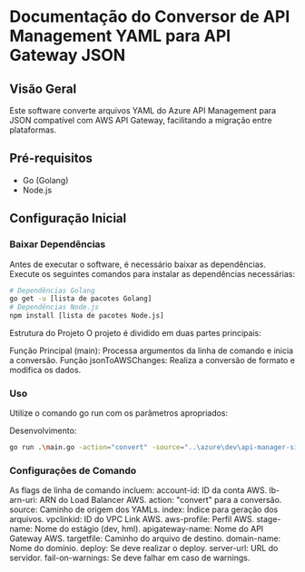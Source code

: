 # Documentação do Conversor de API Management YAML para API Gateway JSON

## Visão Geral
Este software converte arquivos YAML do Azure API Management para JSON compatível com AWS API Gateway, facilitando a migração entre plataformas.

## Pré-requisitos
- Go (Golang)
- Node.js

## Configuração Inicial

### Baixar Dependências
Antes de executar o software, é necessário baixar as dependências. Execute os seguintes comandos para instalar as dependências necessárias:


```bash
# Dependências Golang
go get -u [lista de pacotes Golang]
# Dependências Node.js
npm install [lista de pacotes Node.js]
```

Estrutura do Projeto
O projeto é dividido em duas partes principais:

Função Principal (main): Processa argumentos da linha de comando e inicia a conversão.
Função jsonToAWSChanges: Realiza a conversão de formato e modifica os dados.
### Uso
Utilize o comando go run com os parâmetros apropriados:

Desenvolvimento:
```bash
go run .\main.go -action="convert" -source="..\azure\dev\api-manager-sites" -index="1" -vpclinkid="r6hwarningsuvf" -aws-profile="teste-dev" -stage-name="dev" -apigateway-name="api-sites-loja" -targetfile="outputapisitesloja.json" -domain-name="api-sites-loja.develop.testetii.com.br" -deploy="false" -server-url="abb39ec342asfasfasf4ed12d98u98usd-109dd4ea79648ae0.elb.us-east-1.amazonaws.com" -fail-on-warnings="false" -account-id="1625346125436512" -lb-arn-uri="arn:aws:elasticloadbalancing:us-east-1:1625346125436512:listener/net/abb39ec342asfasfasf4ed12d98u98usd/109dd4ea79648ae0/4185f7182771cb96"
```

### Configurações de Comando
As flags de linha de comando incluem:
account-id: ID da conta AWS.
lb-arn-uri: ARN do Load Balancer AWS.
action: "convert" para a conversão.
source: Caminho de origem dos YAMLs.
index: Índice para geração dos arquivos.
vpclinkid: ID do VPC Link AWS.
aws-profile: Perfil AWS.
stage-name: Nome do estágio (dev, hml).
apigateway-name: Nome do API Gateway AWS.
targetfile: Caminho do arquivo de destino.
domain-name: Nome do domínio.
deploy: Se deve realizar o deploy.
server-url: URL do servidor.
fail-on-warnings: Se deve falhar em caso de warnings.